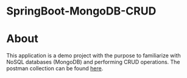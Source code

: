 # SpringBoot-MongoDB-CRUD

# About

This application is a demo project with the purpose to familiarize with NoSQL databases (MongoDB) and performing CRUD operations.
The postman collection can be found [here](https://github.com/alexdragnea/SpringBoot-MongoDB-CRUD/blob/main/postman-collection/MongoDB-CRUD.postman_collection.json).
